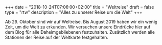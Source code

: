 +++
date = "2018-10-24T07:06:00+02:00"
title = "Weltreise"
draft = false
type = "rtw"
description = "Alles zu unserer Reise um die Welt"
+++

Ab 29. Oktober sind wir auf Weltreise. Bis August 2019 haben wir ein wenig Zeit, um die Welt zu erkunden. Wir versuchen unsere Eindrücke hier auf dem Blog für alle Daheimgebliebenen festzuhalten. Zusätzlich werden alle Stationen der Reise auf der Weltkarte festgehalten.
